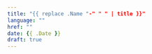 ```yaml
---
title: "{{ replace .Name "-" " " | title }}"
language: ""
href: ""
date: {{ .Date }}
draft: true
---
```


